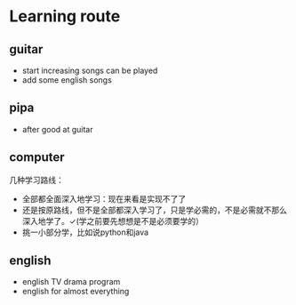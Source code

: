 # Learning route
## guitar
* start increasing songs can be played
* add some english songs
## pipa
* after good at guitar
## computer
几种学习路线：
* 全部都全面深入地学习：现在来看是实现不了了
* 还是按原路线，但不是全部都深入学习了，只是学必需的，不是必需就不那么深入地学了。✓(学之前要先想想是不是必须要学的）
* 挑一小部分学，比如说python和java
## english
* english TV drama program
* english for almost everything 
